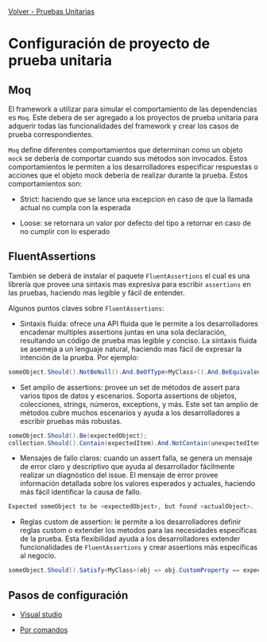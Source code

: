 [Volver - Pruebas Unitarias](https://github.com/IngSoft-DA2/DA2-Tecnologia/blob/unit-testing/README.md)

# Configuración de proyecto de prueba unitaria

## Moq

El framework a utilizar para simular el comportamiento de las dependencias es `Moq`. Este debera de ser agregado a los proyectos de prueba unitaria para adquerir todas las funcionalidades del framework y crear los casos de prueba correspondientes.

`Moq` define diferentes comportamientos que determinan como un objeto `mock` se debería de comportar cuando sus métodos son invocados. Estos comportamientos le permiten a los desarrolladores especificar respuestas o acciones que el objeto mock debería de realizar durante la prueba. Estos comportamientos son:

- Strict: haciendo que se lance una excepcion en caso de que la llamada actual no cumpla con la esperada

- Loose: se retornara un valor por defecto del tipo a retornar en caso de no cumplir con lo esperado

## FluentAssertions

También se deberá de instalar el paquete `FluentAssertions` el cual es una librería que provee una sintaxis mas expresiva para escribir `assertions` en las pruebas, haciendo mas legible y fácil de entender.

Algunos puntos claves sobre `FluentAssertions`:

- Sintaxis fluida: ofrece una API fluida que le permite a los desarrolladores encadenar multiples assertions juntas en una sola declaración, resultando un código de prueba mas legible y conciso. La sintaxis fluida se asemeja a un lenguaje natural, haciendo mas fácil de expresar la intención de la prueba. Por ejemplo:

```C#
someObject.Should().NotBeNull().And.BeOfType<MyClass>().And.BeEquivalentTo(expectedObject);
```

- Set amplio de assertions: provee un set de métodos de assert para varios tipos de datos y escenarios. Soporta assertions de objetos, colecciones, strings, números, exceptions, y más. Este set tan amplio de métodos cubre muchos escenarios y ayuda a los desarrolladores a escribir pruebas más robustas.

```C#
someObject.Should().Be(expectedObject);
collection.Should().Contain(expectedItem).And.NotContain(unexpectedItem);
```

- Mensajes de fallo claros: cuando un assert falla, se genera un mensaje de error claro y descriptivo que ayuda al desarrollador fácilmente realizar un diagnóstico del issue. El mensaje de error provee información detallada sobre los valores esperados y actuales, haciendo más fácil identificar la causa de fallo.

```C#
Expected someObject to be <expectedObject>, but found <actualObject>.
```

- Reglas custom de assertion: le permite a los desarrolladores definir reglas custom o extender los metodos para las necesidades específicas de la prueba. Esta flexibilidad ayuda a los desarrolladores extender funcionalidades de `FluentAssertions` y crear assertions más específicas al negocio.

```C#
someObject.Should().Satisfy<MyClass>(obj => obj.CustomProperty == expectedValue);
```

## Pasos de configuración

- [Visual studio](https://github.com/daniel18acevedo/DA2-Tecnologia/blob/unit-testing/config-unit-test-project-visual-studio.md)

- [Por comandos](https://github.com/daniel18acevedo/DA2-Tecnologia/blob/unit-testing/config-unit-test-project-dotnet-cli.md)
